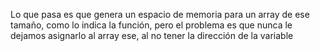 Lo que pasa es que genera un espacio de memoria para un array de ese tamaño, como lo indica la función, pero el problema es que nunca le dejamos asignarlo al array ese, al no tener la dirección de la variable